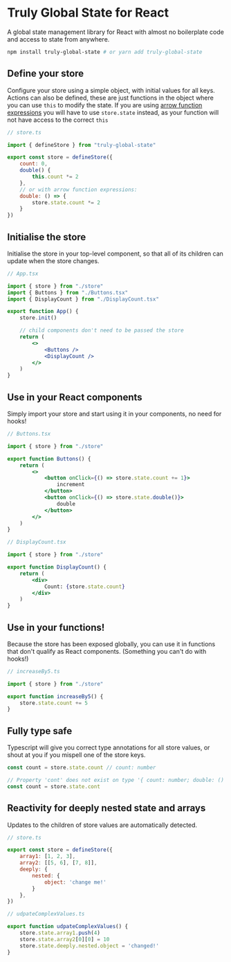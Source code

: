 # Truly Global State for React

A global state management library for React with almost no boilerplate code and access to state from anywhere.

```bash
npm install truly-global-state # or yarn add truly-global-state
```

## Define your store

Configure your store using a simple object, with initial values for all keys. Actions can also be defined, these are just functions in the object where you can use `this` to modify the state. If you are using [arrow function expressions](https://developer.mozilla.org/en-US/docs/Web/JavaScript/Reference/Functions/Arrow_functions) you will have to use `store.state` instead, as your function will not have access to the correct `this`

```jsx
// store.ts

import { defineStore } from "truly-global-state"

export const store = defineStore({
    count: 0,
    double() {
        this.count *= 2
    },
    // or with arrow function expressions:
    double: () => {
        store.state.count *= 2
    }
})
```

## Initialise the store

Initialise the store in your top-level component, so that all of its children can update when the store changes.

```jsx
// App.tsx

import { store } from "./store"
import { Buttons } from "./Buttons.tsx"
import { DisplayCount } from "./DisplayCount.tsx"

export function App() {
    store.init()

    // child components don't need to be passed the store
    return (
        <>
            <Buttons />
            <DisplayCount />
        </>
    )
}

```

## Use in your React components

Simply import your store and start using it in your components, no need for hooks!

```jsx
// Buttons.tsx

import { store } from "./store"

export function Buttons() {
    return (
        <>
            <button onClick={() => store.state.count += 1}>
                increment
            </button>
            <button onClick={() => store.state.double()}>
                double
            </button>
        </>
    )
}
```

```jsx
// DisplayCount.tsx

import { store } from "./store"

export function DisplayCount() {
    return (
        <div>
            Count: {store.state.count}
        </div>
    )
}
```

## Use in your functions!

Because the store has been exposed globally, you can use it in functions that don't qualify as React components. (Something you can't do with hooks!)

```jsx
// increaseBy5.ts

import { store } from "./store"

export function increaseBy5() {
    store.state.count += 5
}
```

## Fully type safe

Typescript will give you correct type annotations for all store values, or shout at you if you mispell one of the store keys.

```jsx
const count = store.state.count // count: number
```

```jsx
// Property 'cont' does not exist on type '{ count: number; double: () => void; }'. Did you mean 'count'?
const count = store.state.cont
```

## Reactivity for deeply nested state and arrays

Updates to the children of store values are automatically detected.

```jsx
// store.ts

export const store = defineStore({
    array1: [1, 2, 3],
    array2: [[5, 6], [7, 8]],
    deeply: {
        nested: {
            object: 'change me!'
        }
    },
})
```

```jsx
// udpateComplexValues.ts

export function udpateComplexValues() {
    store.state.array1.push(4)
    store.state.array2[0][0] = 10
    store.state.deeply.nested.object = 'changed!'
}
```
